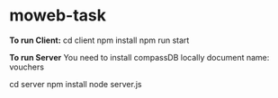 # moweb-task

**To run Client:**
cd client
npm install
npm run start


**To run Server**
You need to install compassDB locally
document name: vouchers

cd server
npm install
node server.js
